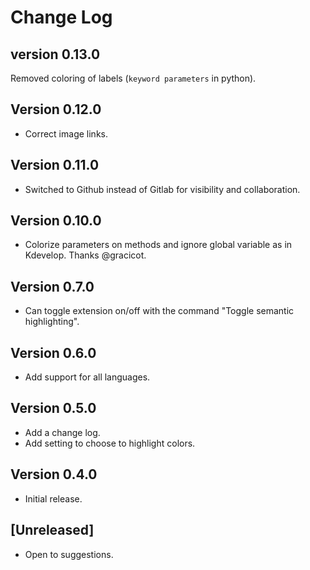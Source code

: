 # Change Log

## version 0.13.0

Removed coloring of labels (`keyword parameters` in python).

## Version 0.12.0

* Correct image links.

## Version 0.11.0

* Switched to Github instead of Gitlab for visibility and collaboration.

## Version 0.10.0

* Colorize parameters on methods and ignore global variable as in Kdevelop.
  Thanks @gracicot.


## Version 0.7.0

* Can toggle extension on/off with the command "Toggle semantic highlighting".

## Version 0.6.0

* Add support for all languages.

## Version 0.5.0

* Add a change log.
* Add setting to choose to highlight colors.

## Version 0.4.0

* Initial release.

## [Unreleased]

- Open to suggestions.
